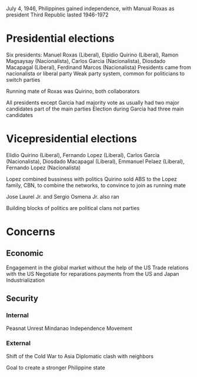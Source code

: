 July 4, 1946, Philippines gained independence, with Manual Roxas as president
Third Republic lasted 1946-1972

# Presidential elections
Six presidents: Manuel Roxas (Liberal), Elpidio Quirino (Liberal), Ramon Magsaysay (Nacionalista), Carlos Garcia (Nacionalista), Diosdado Macapagal (Liberal), Ferdinand Marcos (Nacionalista)
Presidents came from nacionalista or liberal party
Weak party system, common for politicians to switch parties

Running mate of Roxas was Quirino, both collaborators

All presidents except Garcia had majority vote as usually had two major candidates part of  the main parties
Election during Garcia had three main candidates

# Vicepresidential elections
Elidio Quirino (Liberal), Fernando Lopez (Liberal), Carlos Garcia (Nacionalista), Diosdado Macapagal (Liberal), Emmanuel Pelaez (Liberal), Fernando Lopez (Nacionalista)

Lopez combined bussiness with politics
Quirino sold ABS to the Lopez family, CBN, to combine the networks, to convince to join as running mate

Jose Laurel Jr. and Sergio Osmena Jr. also ran

Building blocks of politics are political clans not parties

# Concerns
## Economic
Engagement in the global market without the help of the US
Trade relations with the US
Negotiate for reparations payments from the US and Japan
Industrialization

## Security
### Internal
Peasnat Unrest
Mindanao Independence Movement
### External
Shift of the Cold War to Asia
Diplomatic clash with neighbors

Goal to create a stronger Philippine state